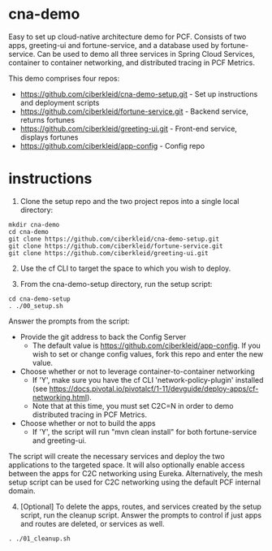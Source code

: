# cna-demo
Easy to set up cloud-native architecture demo for PCF. Consists of two apps, greeting-ui and fortune-service, and a database used by fortune-service. Can be used to demo all three services in Spring Cloud Services, container to container networking, and distributed tracing in PCF Metrics.

This demo comprises four repos:
* https://github.com/ciberkleid/cna-demo-setup.git - Set up instructions and deployment scripts
* https://github.com/ciberkleid/fortune-service.git - Backend service, returns fortunes
* https://github.com/ciberkleid/greeting-ui.git - Front-end service, displays fortunes
* https://github.com/ciberkleid/app-config - Config repo

# instructions

1. Clone the setup repo and the two project repos into a single local directory:
```
mkdir cna-demo
cd cna-demo
git clone https://github.com/ciberkleid/cna-demo-setup.git
git clone https://github.com/ciberkleid/fortune-service.git
git clone https://github.com/ciberkleid/greeting-ui.git
```

2. Use the cf CLI to target the space to which you wish to deploy.

3. From the cna-demo-setup directory, run the setup script:
```
cd cna-demo-setup
. ./00_setup.sh
```

Answer the prompts from the script:

* Provide the git address to back the Config Server
    * The default value is https://github.com/ciberkleid/app-config. If you wish to set or change config values, fork this repo and enter the new value.
* Choose whether or not to leverage container-to-container networking
    * If 'Y', make sure you have the cf CLI 'network-policy-plugin' installed (see https://docs.pivotal.io/pivotalcf/1-11/devguide/deploy-apps/cf-networking.html).
    * Note that at this time, you must set C2C=N in order to demo distributed tracing in PCF Metrics.
* Choose whether or not to build the apps
    * If 'Y', the script will run "mvn clean install" for both fortune-service and greeting-ui.

The script will create the necessary services and deploy the two applications to the targeted space. It will also optionally enable access between the apps for C2C networking using Eureka. Alternatively, the mesh setup script can be used for C2C networking using the default PCF internal domain.

4. [Optional] To delete the apps, routes, and services created by the setup script, run the cleanup script. Answer the prompts to control if just apps and routes are deleted, or services as well.
```
. ./01_cleanup.sh
```
